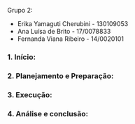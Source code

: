 Grupo 2:
- Erika Yamaguti Cherubini - 130109053
- Ana Luísa de Brito - 17/0078833
- Fernanda Viana Ribeiro - 14/0020101

### 1.	Início:

### 2.	Planejamento e Preparação:

### 3.	Execução:

### 4.	Análise e conclusão:
